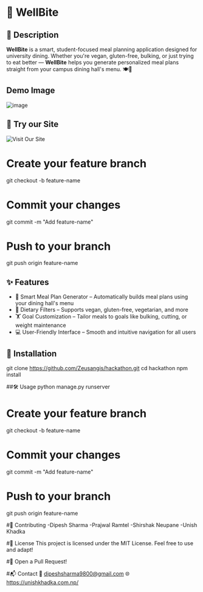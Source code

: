# 🥗 WellBite

## 📖 Description

**WellBite** is a smart, student-focused meal planning application designed for university dining. Whether you're vegan, gluten-free, bulking, or just trying to eat better — **WellBite** helps you generate personalized meal plans straight from your campus dining hall's menu. 🍽️🎯

## Demo Image
![image](https://github.com/user-attachments/assets/d109d6e1-1d1c-4496-8039-864fcaf70bc0)

## 🚀 Try our Site
![Visit Our Site](https://wellbite.up.railway.app/)

# Create your feature branch
git checkout -b feature-name

# Commit your changes
git commit -m "Add feature-name"

# Push to your branch
git push origin feature-name

## ✨ Features

- 🧠 Smart Meal Plan Generator – Automatically builds meal plans using your dining hall's menu  
- 🥦 Dietary Filters – Supports vegan, gluten-free, vegetarian, and more  
- 🏋️ Goal Customization – Tailor meals to goals like bulking, cutting, or weight maintenance  
- 💻 User-Friendly Interface – Smooth and intuitive navigation for all users  

## 🚀 Installation


git clone https://github.com/Zeusangis/hackathon.git
cd hackathon
npm install

##🛠️ Usage
python manage.py runserver

# Create your feature branch
git checkout -b feature-name

# Commit your changes
git commit -m "Add feature-name"

# Push to your branch
git push origin feature-name

#🤝 Contributing
-Dipesh Sharma
-Prajwal Ramtel
-Shirshak Neupane
-Unish Khadka

#📄 License
This project is licensed under the MIT License. Feel free to use and adapt!

#🧃 Open a Pull Request!

#📬 Contact
📧 dipeshsharma9800@gmail.com
🌐 https://unishkhadka.com.np/
